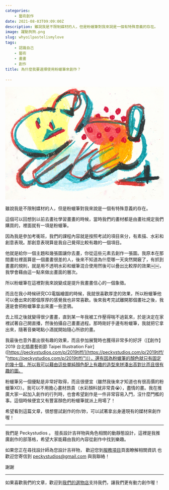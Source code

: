 ```yaml
---
categories:
    - 藝術創作
date: 2021-08-03T09:09:00Z
description: 雖說我是不限制媒材的人，但是粉蠟筆對我來說是一個有特殊意義的存在。
image: 躍動狗狗.png
slug: whyoilpastelismylove
tags:
    - 認識自己
    - 藝術
    - 畫畫
    - 創作
title: 為什麼我要選擇使用粉蠟筆來創作？

---
```


![躍動狗狗](躍動狗狗.png)

雖說我是不限制媒材的人，但是粉蠟筆對我來說是一個有特殊意義的存在。

這個可以回想到以前去畫社學習畫畫的時候，當時我們的畫材都是由畫社規定我們購買的，裡面就有一項是粉蠟筆。

因為我是參加考衝班，我們的課程內容就是按照考試的項目來分，有素描、水彩和創意表現。那創意表現算是我自己覺得比較有趣的一個項目。

他就是給你一個主題和幾張圖讓你去畫，你從這些元素去創作一張圖。我原本在那間畫社裡面算是一個畫畫很差的人，後來不知道為什麼哪一天突然開竅了，有抓到畫畫的規則，就是用不透明水彩和蠟筆混合使用然後可以疊出比較厚的效果￼￼，我學會藉由這一點來做出畫面的層次。

所以粉蠟筆在這裡對我來說變成是提升我畫畫信心的一個象徵。

而且在我小時候研究CG電腦繪圖的時候，我就很喜歡厚塗的效果，所以粉蠟筆他可以疊出來的那個厚厚的感覺我也非常喜歡。後來我考完試離開那個畫社之後，我還是會把粉蠟筆拿出來畫一些塗鴉。

去上班之後就變得很少畫畫，直到某一年我被工作壓得喘不過氣來，於是決定在家裡試著自己開直播，然後拍攝自己畫畫過程。那時剛好手邊有粉蠟筆，我就把它拿出來，隨著音樂喝點小酒就開始隨心所欲的畫。

我最後也意外畫出很有趣的效果，而且參加展覽時也獲得非常多的好評（[【創作】2019 台北插畫藝術節 Taipei Illustration Fair]([https://peckystudios.com/p/2019tiff/](https://peckystudios.com/p/2019tiff/ "https://peckystudios.com/p/2019tiff/"))），還有因為粉蠟筆的顏色就只有固定的幾十個，所以我可以藉由這些單純顏色配上有趣的造型來拼湊出高對比而且很有趣的圖。

粉蠟筆另一個優點是非常好取得，而且很便宜（雖然我後來才知道也有很高價的粉蠟筆XD）。我可以不用擔心畫材昂貴（水彩顏料就非常貴😭️），盡情的畫。我在推廣大家一起加入創作的行列時，也會希望創作是一件非常容易入門，沒什麼門檻的事。這個時候便宜又有豐富顏色的粉蠟筆就派上用場了！

希望看到這篇文章，很想嘗試創作的你/妳，可以試著拿出身邊現有的媒材來創作喔！


---

我們是 Peckystudios 。
擅長設計吉祥物與角色相關的動靜態設計，這裡是我推廣創作的部落格，希望大家能藉由我的內容從創作中找到樂趣。

如果您正在尋找設計師為您設計吉祥物，
歡迎您到[服務項目](https://peckyhsieh.wixsite.com/peckystudiosservice)頁面瞭解相關資訊
也歡迎您寄信到 peckystudios@gmail.com 與我聯絡！

謝謝

---

如果喜歡我們的文章，歡迎到[我們的選物店](https://www.rakuten.com.tw/shop/peckystudio/)支持我們，讓我們更有動力創作喔！